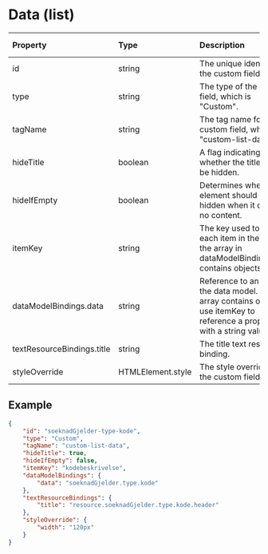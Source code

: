 # Data (list)

| Property                   | Type              | Description                                                                                                                      | Default value |
| :------------------------- | :---------------- | :------------------------------------------------------------------------------------------------------------------------------- | :------------ |
| id                         | string            | The unique identifier for the custom field.                                                                                      |               |
| type                       | string            | The type of the custom field, which is "Custom".                                                                                 |               |
| tagName                    | string            | The tag name for the custom field, which is "custom-list-data".                                                                  |               |
| hideTitle                  | boolean           | A flag indicating whether the title should be hidden.                                                                            | false         |
| hideIfEmpty                | boolean           | Determines whether the element should be hidden when it contains no content.                                                     | false         |
| itemKey                    | string            | The key used to identify each item in the list if the array in dataModelBindings.data contains objects.                          |               |
| dataModelBindings.data     | string            | Reference to an array in the data model. If the array contains objects, use itemKey to reference a property with a string value. |               |
| textResourceBindings.title | string            | The title text resource binding.                                                                                                 |               |
| styleOverride              | HTMLElement.style | The style override for the custom field.                                                                                         |               |

## Example

```json
{
    "id": "soeknadGjelder-type-kode",
    "type": "Custom",
    "tagName": "custom-list-data",
    "hideTitle": true,
    "hideIfEmpty": false,
    "itemKey": "kodebeskrivelse",
    "dataModelBindings": {
        "data": "soeknadGjelder.type.kode"
    },
    "textResourceBindings": {
        "title": "resource.soeknadGjelder.type.kode.header"
    },
    "styleOverride": {
        "width": "120px"
    }
}
```
